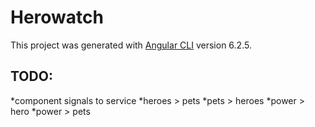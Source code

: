 # Herowatch

This project was generated with [Angular CLI](https://github.com/angular/angular-cli) version 6.2.5.

## TODO:

*component signals to service 
*heroes > pets
*pets > heroes
*power > hero
*power > pets

